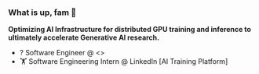 ### What is up, fam 🤗

**Optimizing AI Infrastructure for distributed GPU training and inference to ultimately accelerate Generative AI research.**


- ? Software Engineer @ <>
- 🏋️ Software Engineering Intern @ LinkedIn [AI Training Platform]
